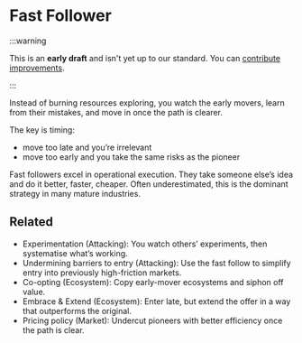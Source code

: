 # Fast Follower

:::warning

This is an **early draft** and isn't yet up to our standard.
You can [contribute improvements](https://github.com/dave1010/wardley-leadership-strategies).

:::


Instead of burning resources exploring, you watch the early movers, learn from their mistakes, and move in once the path is clearer.

The key is timing:

- move too late and you’re irrelevant
- move too early and you take the same risks as the pioneer

Fast followers excel in operational execution. They take someone else’s idea and do it better, faster, cheaper. Often underestimated, this is the dominant strategy in many mature industries.

## Related

- Experimentation (Attacking): You watch others’ experiments, then systematise what’s working.
- Undermining barriers to entry (Attacking): Use the fast follow to simplify entry into previously high-friction markets.
- Co-opting (Ecosystem): Copy early-mover ecosystems and siphon off value.
- Embrace & Extend (Ecosystem): Enter late, but extend the offer in a way that outperforms the original.
- Pricing policy (Market): Undercut pioneers with better efficiency once the path is clear.